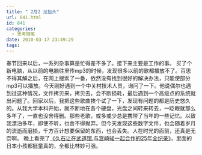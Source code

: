 ```yaml
---
title: " 2月2 龙抬头"
url: 841.html
id: 841
categories:
  - 思考随笔
date: 2010-03-17 23:49:29
tags:
---
```


春节回来以后，一系列杂事算是忙得差不多了。接下来主要是工作的事。 买了个新电脑，从以前的电脑往里传mp3的时候，发现很多以前的歌都播放不了。百思不得其解之后，在网上搜索了一番，依然没有找到很好的解决办法，只能使部分mp3可以播放。今天刚好遇到一个中关村技术人员，询问了一下。他说偶尔也遇到过这种情况，文件拷贝来，拷贝去，会不断损耗，最后遇到一个高级点的系统就出问题了。回家以后，我把这些歌曲挨个试了一下，发现有问题的都是历史悠久的。从我大学本科开始，就不断地在各个硬盘，光盘之间转来转去，一眨眼就那么多年了，一直也没舍得删。那些老歌，或多或少总是携带了当年的一些记忆。以致我漂泊多年，即使不听，也舍不得抛弃。但今天发现这些数字文件，也会随着岁月的流逝而磨损，千方百计想要保留的东西，也会丢失。人在时光的面前，还真是无奈啊。 晚上看完了[《久石让在武道馆.与宫崎骏一起合作的25年全纪录》](http://movie.douban.com/subject/4167113/)，里面的日本小孩都挺童真的，全都比林妙可强。